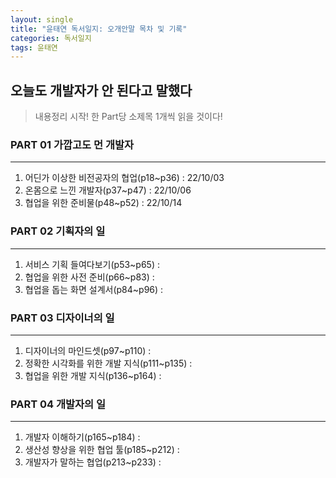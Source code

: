 ```yaml
---
layout: single
title: "윤태연 독서일지: 오개안말 목차 및 기록"
categories: 독서일지
tags: 윤태연
---
```


## 오늘도 개발자가 안 된다고 말했다

> 내용정리 시작! 한 Part당 소제목 1개씩 읽을 것이다!

### PART 01 가깝고도 먼 개발자

---

1. 어딘가 이상한 비전공자의 협업(p18~p36) : 22/10/03
2. 온몸으로 느낀 개발자(p37~p47) : 22/10/06
3. 협업을 위한 준비물(p48~p52) : 22/10/14

### PART 02 기획자의 일

---

1. 서비스 기획 들여다보기(p53~p65) :
2. 협업을 위한 사전 준비(p66~p83) :
3. 협업을 돕는 화면 설계서(p84~p96) :

### PART 03 디자이너의 일

---

1. 디자이너의 마인드셋(p97~p110) :
2. 정확한 시각화를 위한 개발 지식(p111~p135) :
3. 협업을 위한 개발 지식(p136~p164) :

### PART 04 개발자의 일

---

1. 개발자 이해하기(p165~p184) :
2. 생산성 향상을 위한 협업 툴(p185~p212) :
3. 개발자가 말하는 협업(p213~p233) :
